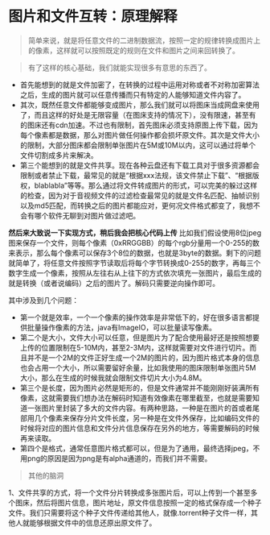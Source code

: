 # 图片和文件互转：原理解释
>简单来说，就是将任意文件的二进制数据流，按照一定的规律转换成图片上的像素，这样就可以按照既定的规则在文件和图片之间来回转换了。

>有了这样的核心基础，我们就能实现很多有意思的东西了。

* 首先能想到的就是文件加密了，在转换的过程中运用对称或者不对称加密算法之后，生成的图片就可以任意传播而只有特定的人能够知道文件内容了。
* 其次，既然任意文件都能够变成图片，那么我们就可以将图床当成网盘来使用了，而且这样的好处是无限容量（在图床支持的情况下），没有限速，甚至有的图床还有cdn加速。不过也有限制，首先图床必须支持原图上传下载，因为每个像素都是数据，那么对图片做任何操作都会损坏原文件。其次是文件大小的限制，大部分图床都会限制单张图片在5M或10M以内，这可以通过将单个文件切割成多片来解决。
* 第三个能想到的就是文件共享。现在各种云盘还有下载工具对于很多资源都会限制或者禁止下载，最常见的就是“根据xxx法规，该文件禁止下载”、“根据版权，blablabla”等等。那么通过将文件转成图片的形式，可以完美的躲过这样的检查，因为对于音视频文件的过滤检查最常见的就是文件名匹配、抽帧识别以及md5匹配，而转换之后的图片都能应对，更何况文件格式都变了，我想不会有哪个软件无聊到对图片做过滤吧。

**然后来大致说一下实现方式，稍后我会把核心代码上传**
比如我们假设使用8位jpeg图来保存一个文件，则每个像素（0xRRGGBB）的每个rgb分量用一个0-255的数来表示，那么每个像素可以保存3个8位的数据，也就是3byte的数据。剩下的问题就简单了，将任意文件按照字节读取后将每个字节转换成0-255的数字，再每三个数字生成一个像素，按照从左往右从上往下的方式依次填充一张图片，最后生成的就是转换（或者说编码）之后的图片了。解码只需要逆向操作即可。

其中涉及到几个问题：
* 第一个就是效率，一个一个像素的操作效率是非常低下的，好在很多语言都提供批量操作像素的方法，java有ImageIO，可以批量读写像素。
* 第二个是大小，文件大小可以任意，但是图片为了配合使用最好还是按照想要上传的位置限制在5-10M内，甚至2-3M内，这样就需要对文件进行切片。而且并不是一个2M的文件正好生成一个2M的图片的，因为图片格式本身的信息也会占用一个大小，所以需要留好余量，比如我使用的图床限制单张图片5M大小，那么在生成的时候我就会限制文件切片大小为4.8M。
* 第三个是长度，因为图片必然是矩形的，但是文件通常并不能刚刚好装满所有像素，这就需要我们想办法在解码时知道有效像素在哪里截至，也就是需要知道一张图片里封装了多大的文件内容。有两种思路，一种是在图片的首或者尾部用几个像素来保存分片文件长度，另一种是在文件外保存，比如编码文件的时候将对应的图片信息和文件分片信息保存在另外的地方，等需要解码的时候再来读取。
* 第四个是格式，通常任意图片格式都可以，但是为了通用，最终选择jpeg，不用png的原因是因为png是有alpha通道的，而我们并不需要。

>其他的脑洞

1、文件共享的方式，将一个文件分片转换成多张图片后，可以上传到一个甚至多个图床，然后将图片信息，图片地址，原文件信息按照一定的格式保存成一个种子文件。我们只需要将这个种子文件传递给其他人，就像.torrent种子文件一样，其他人就能够根据文件中的信息还原出原文件了。